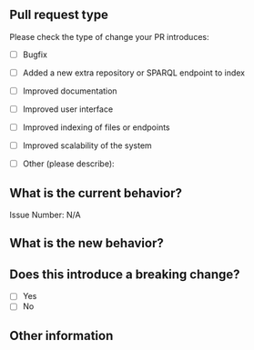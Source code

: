 <!-- Please refer to our contributing documentation for any questions on submitting a pull request, or let us know here if you need any help: https://github.com/MaastrichtU-IDS/shapes-of-you/blob/main/CONTRIBUTING.md -->


## Pull request type

Please check the type of change your PR introduces:
- [ ] Bugfix
- [ ] Added a new extra repository or SPARQL endpoint to index
- [ ] Improved documentation
- [ ] Improved user interface
- [ ] Improved indexing of files or endpoints
- [ ] Improved scalability of the system
- [ ] Other (please describe): 


## What is the current behavior?
<!-- Please describe the current behavior that you are modifying, or link to a relevant issue. -->

Issue Number: N/A


## What is the new behavior?
<!-- Please describe the behavior or changes that are being added by this PR. -->

## Does this introduce a breaking change?

- [ ] Yes
- [ ] No

<!-- If this introduces a breaking change, please describe the impact and migration path for existing applications below. -->


## Other information

<!-- Any other information that is important to this PR such as screenshots of how the component looks before and after the change. -->